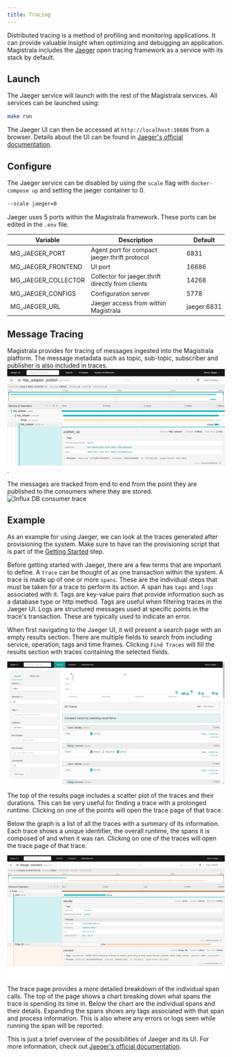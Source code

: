 ```yaml
---
title: Tracing
---
```


Distributed tracing is a method of profiling and monitoring applications. It can provide valuable insight when optimizing and debugging an application. Magistrala includes the [Jaeger][jaegertracing] open tracing framework as a service with its stack by default.

## Launch

The Jaeger service will launch with the rest of the Magistrala services. All services can be launched using:

```bash
make run
```

The Jaeger UI can then be accessed at `http://localhost:16686` from a browser. Details about the UI can be found in [Jaeger's official documentation][jaeger-ui].

## Configure

The Jaeger service can be disabled by using the `scale` flag with `docker-compose up` and setting the jaeger container to 0.

```bash
--scale jaeger=0
```

Jaeger uses 5 ports within the Magistrala framework. These ports can be edited in the `.env` file.

| Variable            | Description                                       | Default     |
| ------------------- | ------------------------------------------------- | ----------- |
| MG_JAEGER_PORT      | Agent port for compact jaeger.thrift protocol     | 6831        |
| MG_JAEGER_FRONTEND  | UI port                                           | 16686       |
| MG_JAEGER_COLLECTOR | Collector for jaeger.thrift directly from clients | 14268       |
| MG_JAEGER_CONFIGS   | Configuration server                              | 5778        |
| MG_JAEGER_URL       | Jaeger access from within Magistrala              | jaeger:6831 |

## Message Tracing

Magistrala provides for tracing of messages ingested into the Magistrala platform. The message metadata such as topic, sub-topic, subscriber and publisher is also included in traces. ![HTTP Message Publishing trace][message-trace].

The messages are tracked from end to end from the point they are published to the consumers where they are stored. ![Influx DB consumer trace][consumer-trace]

## Example

As an example for using Jaeger, we can look at the traces generated after provisioning the system. Make sure to have ran the provisioning script that is part of the [Getting Started][getting-started] step.

Before getting started with Jaeger, there are a few terms that are important to define. A `trace` can be thought of as one transaction within the system. A trace is made up of one or more `spans`. These are the individual steps that must be taken for a trace to perform its action. A span has `tags` and `logs` associated with it. Tags are key-value pairs that provide information such as a database type or http method. Tags are useful when filtering traces in the Jaeger UI. Logs are structured messages used at specific points in the trace's transaction. These are typically used to indicate an error.

When first navigating to the Jaeger UI, it will present a search page with an empty results section. There are multiple fields to search from including service, operation, tags and time frames. Clicking `Find Traces` will fill the results section with traces containing the selected fields.

![Search page with results][search]

The top of the results page includes a scatter plot of the traces and their durations. This can be very useful for finding a trace with a prolonged runtime. Clicking on one of the points will open the trace page of that trace.

Below the graph is a list of all the traces with a summary of its information. Each trace shows a unique identifier, the overall runtime, the spans it is composed of and when it was ran. Clicking on one of the traces will open the trace page of that trace.

![Trace page with expanded spans][trace]

The trace page provides a more detailed breakdown of the individual span calls. The top of the page shows a chart breaking down what spans the trace is spending its time in. Below the chart are the individual spans and their details. Expanding the spans shows any tags associated with that span and process information. This is also where any errors or logs seen while running the span will be reported.

This is just a brief overview of the possibilities of Jaeger and its UI. For more information, check out [Jaeger's official documentation][jaeger-ui].

[jaegertracing]: https://www.jaegertracing.io/
[jaeger-ui]: https://www.jaegertracing.io/docs/1.14/frontend-ui/
[message-trace]: img/tracing/messagePub.png
[consumer-trace]: https://user-images.githubusercontent.com/44265300/241806789-a56f368c-a89f-4b5d-88fe-25b971ca4718.png
[getting-started]: /getting-started/
[search]: img/tracing/search.png
[trace]: img/tracing/trace.png
